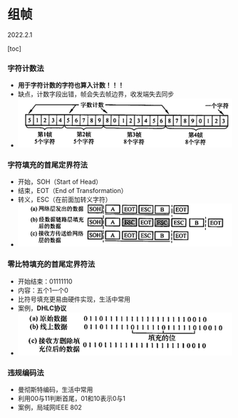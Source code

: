 # 组帧

2022.2.1

[toc]

### 字符计数法

* **用于字符计数的字符也算入计数！！！**
* 缺点，计数字段出错，帧会失去帧边界，收发端失去同步
* ![组帧](./resources/组帧.jpeg)

### 字符填充的首尾定界符法

* 开始，SOH（Start of Head）
* 结束，EOT（End of Transformation）
* 转义，ESC（在前面加转义字符）
* ![字符填充](./resources/字符填充.jpeg)

### 零比特填充的首尾定界符法

* 开始结束：01111110
* 内容：五个1一个0
* 比符号填充更易由硬件实现，生活中常用
* 案例，**DHLC协议**
* ![零比特填充](./resources/零比特填充.jpeg)

### 违规编码法

* 曼彻斯特编码，生活中常用
* 利用00与11判断首尾，01和10表示0与1
* 案例，局域网IEEE 802